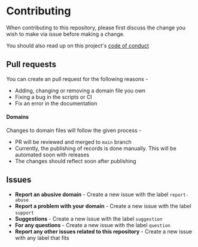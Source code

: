 # Contributing
When contributing to this repository, please first discuss the change you wish to make via issue before making a change.

You should also read up on this project's [code of conduct](./CODE_OF_CONDUCT.md)

## Pull requests
You can create an pull request for the following reasons -
* Adding, changing or removing a domain file you own
* Fixing a bug in the scripts or CI
* Fix an error in the documentation

#### Domains
Changes to domain files will follow the given process -
* PR will be reviewed and merged to `main` branch
* Currently, the publishing of records is done manually. This will be automated soon with releases
* The changes should reflect soon after publishing


## Issues
* **Report an abusive domain** - Create a new issue with the label `report-abuse`
* **Report a problem with your domain** - Create a new issue with the label `support`
* **Suggestions** - Create a new issue with the label `suggestion`
* **For any questions** - Create a new issue with the label `question`
* **Report any other issues related to this repository** - Create a new issue with any label that fits
